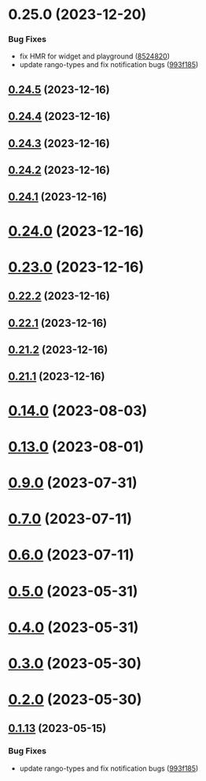 # 0.25.0 (2023-12-20)


### Bug Fixes

* fix HMR for widget and playground ([8524820](https://github.com/yeager-eren/rango-client/commit/8524820f10cf0b8921f3db0c4f620ff98daa4103))
* update rango-types and fix notification bugs ([993f185](https://github.com/yeager-eren/rango-client/commit/993f185e0b8c5e5e15a2c65ba2d85d1f9c8daa90))



## [0.24.5](https://github.com/yeager-eren/rango-client/compare/signer-tron@0.24.4...signer-tron@0.24.5) (2023-12-16)



## [0.24.4](https://github.com/yeager-eren/rango-client/compare/signer-tron@0.24.3...signer-tron@0.24.4) (2023-12-16)



## [0.24.3](https://github.com/yeager-eren/rango-client/compare/signer-tron@0.24.2...signer-tron@0.24.3) (2023-12-16)



## [0.24.2](https://github.com/yeager-eren/rango-client/compare/signer-tron@0.24.1...signer-tron@0.24.2) (2023-12-16)



## [0.24.1](https://github.com/yeager-eren/rango-client/compare/signer-tron@0.24.0...signer-tron@0.24.1) (2023-12-16)



# [0.24.0](https://github.com/yeager-eren/rango-client/compare/signer-tron@0.23.0...signer-tron@0.24.0) (2023-12-16)



# [0.23.0](https://github.com/yeager-eren/rango-client/compare/signer-tron@0.22.2...signer-tron@0.23.0) (2023-12-16)



## [0.22.2](https://github.com/yeager-eren/rango-client/compare/signer-tron@0.22.1...signer-tron@0.22.2) (2023-12-16)



## [0.22.1](https://github.com/yeager-eren/rango-client/compare/signer-tron@0.21.2...signer-tron@0.22.1) (2023-12-16)



## [0.21.2](https://github.com/yeager-eren/rango-client/compare/signer-tron@0.21.1-next.67...signer-tron@0.21.2) (2023-12-16)



## [0.21.1](https://github.com/yeager-eren/rango-client/compare/signer-tron@0.22.0...signer-tron@0.21.1) (2023-12-16)



# [0.14.0](https://github.com/rango-exchange/rango-client/compare/signer-tron@0.13.0...signer-tron@0.14.0) (2023-08-03)



# [0.13.0](https://github.com/rango-exchange/rango-client/compare/signer-tron@0.12.0...signer-tron@0.13.0) (2023-08-01)



# [0.9.0](https://github.com/rango-exchange/rango-client/compare/signer-tron@0.8.0...signer-tron@0.9.0) (2023-07-31)



# [0.7.0](https://github.com/rango-exchange/rango-client/compare/signer-tron@0.6.0...signer-tron@0.7.0) (2023-07-11)



# [0.6.0](https://github.com/rango-exchange/rango-client/compare/signer-tron@0.5.0...signer-tron@0.6.0) (2023-07-11)



# [0.5.0](https://github.com/rango-exchange/rango-client/compare/signer-tron@0.4.0...signer-tron@0.5.0) (2023-05-31)



# [0.4.0](https://github.com/rango-exchange/rango-client/compare/signer-tron@0.3.0...signer-tron@0.4.0) (2023-05-31)



# [0.3.0](https://github.com/rango-exchange/rango-client/compare/signer-tron@0.2.0...signer-tron@0.3.0) (2023-05-30)



# [0.2.0](https://github.com/rango-exchange/rango-client/compare/signer-tron@0.1.14...signer-tron@0.2.0) (2023-05-30)



## [0.1.13](https://github.com/rango-exchange/rango-client/compare/signer-tron@0.1.12...signer-tron@0.1.13) (2023-05-15)


### Bug Fixes

* update rango-types and fix notification bugs ([993f185](https://github.com/rango-exchange/rango-client/commit/993f185e0b8c5e5e15a2c65ba2d85d1f9c8daa90))



